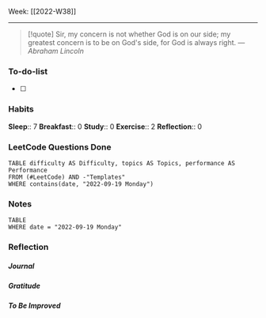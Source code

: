 Week: [[2022-W38]]
- - -
>[!quote]
> Sir, my concern is not whether God is on our side; my greatest concern is to be on God's side, for God is always right.
> — <cite>Abraham Lincoln</cite>

### To-do-list
- [ ] 

### Habits
**Sleep**:: 7
**Breakfast**:: 0
**Study**:: 0
**Exercise**:: 2
**Reflection**:: 0

### LeetCode Questions Done
```dataview
TABLE difficulty AS Difficulty, topics AS Topics, performance AS Performance
FROM (#LeetCode) AND -"Templates"
WHERE contains(date, "2022-09-19 Monday") 
```

### Notes
```dataview
TABLE
WHERE date = "2022-09-19 Monday"
```

### Reflection
##### Journal
##### Gratitude
##### To Be Improved